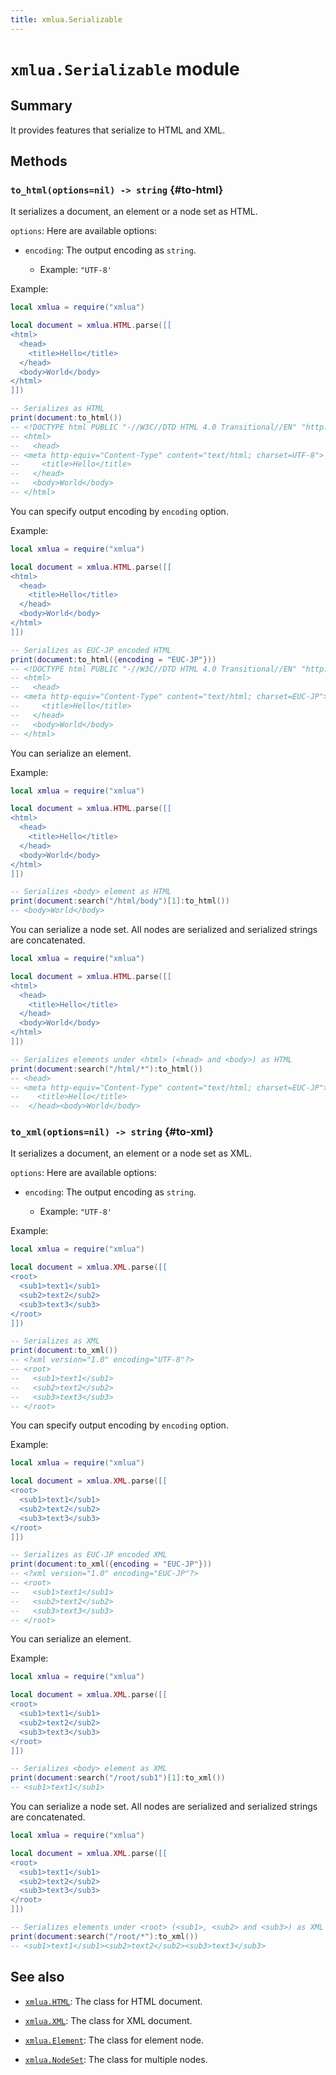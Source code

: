 ```yaml
---
title: xmlua.Serializable
---
```


# `xmlua.Serializable` module

## Summary

It provides features that serialize to HTML and XML.

## Methods

### `to_html(options=nil) -> string` {#to-html}

It serializes a document, an element or a node set as HTML.

`options`: Here are available options:

  * `encoding`: The output encoding as `string`.

    * Example: `"UTF-8'`

Example:

```lua
local xmlua = require("xmlua")

local document = xmlua.HTML.parse([[
<html>
  <head>
    <title>Hello</title>
  </head>
  <body>World</body>
</html>
]])

-- Serializes as HTML
print(document:to_html())
-- <!DOCTYPE html PUBLIC "-//W3C//DTD HTML 4.0 Transitional//EN" "http://www.w3.org/TR/REC-html40/loose.dtd">
-- <html>
--   <head>
-- <meta http-equiv="Content-Type" content="text/html; charset=UTF-8">
--     <title>Hello</title>
--   </head>
--   <body>World</body>
-- </html>
```

You can specify output encoding by `encoding` option.

Example:

```lua
local xmlua = require("xmlua")

local document = xmlua.HTML.parse([[
<html>
  <head>
    <title>Hello</title>
  </head>
  <body>World</body>
</html>
]])

-- Serializes as EUC-JP encoded HTML
print(document:to_html({encoding = "EUC-JP"}))
-- <!DOCTYPE html PUBLIC "-//W3C//DTD HTML 4.0 Transitional//EN" "http://www.w3.org/TR/REC-html40/loose.dtd">
-- <html>
--   <head>
-- <meta http-equiv="Content-Type" content="text/html; charset=EUC-JP">
--     <title>Hello</title>
--   </head>
--   <body>World</body>
-- </html>
```

You can serialize an element.

Example:

```lua
local xmlua = require("xmlua")

local document = xmlua.HTML.parse([[
<html>
  <head>
    <title>Hello</title>
  </head>
  <body>World</body>
</html>
]])

-- Serializes <body> element as HTML
print(document:search("/html/body")[1]:to_html())
-- <body>World</body>
```

You can serialize a node set. All nodes are serialized and serialized strings are concatenated.

```lua
local xmlua = require("xmlua")

local document = xmlua.HTML.parse([[
<html>
  <head>
    <title>Hello</title>
  </head>
  <body>World</body>
</html>
]])

-- Serializes elements under <html> (<head> and <body>) as HTML
print(document:search("/html/*"):to_html())
-- <head>
-- <meta http-equiv="Content-Type" content="text/html; charset=EUC-JP">
--    <title>Hello</title>
--  </head><body>World</body>
```

### `to_xml(options=nil) -> string` {#to-xml}

It serializes a document, an element or a node set as XML.

`options`: Here are available options:

  * `encoding`: The output encoding as `string`.

    * Example: `"UTF-8'`

Example:

```lua
local xmlua = require("xmlua")

local document = xmlua.XML.parse([[
<root>
  <sub1>text1</sub1>
  <sub2>text2</sub2>
  <sub3>text3</sub3>
</root>
]])

-- Serializes as XML
print(document:to_xml())
-- <?xml version="1.0" encoding="UTF-8"?>
-- <root>
--   <sub1>text1</sub1>
--   <sub2>text2</sub2>
--   <sub3>text3</sub3>
-- </root>
```

You can specify output encoding by `encoding` option.

Example:

```lua
local xmlua = require("xmlua")

local document = xmlua.XML.parse([[
<root>
  <sub1>text1</sub1>
  <sub2>text2</sub2>
  <sub3>text3</sub3>
</root>
]])

-- Serializes as EUC-JP encoded XML
print(document:to_xml({encoding = "EUC-JP"}))
-- <?xml version="1.0" encoding="EUC-JP"?>
-- <root>
--   <sub1>text1</sub1>
--   <sub2>text2</sub2>
--   <sub3>text3</sub3>
-- </root>
```

You can serialize an element.

Example:

```lua
local xmlua = require("xmlua")

local document = xmlua.XML.parse([[
<root>
  <sub1>text1</sub1>
  <sub2>text2</sub2>
  <sub3>text3</sub3>
</root>
]])

-- Serializes <body> element as XML
print(document:search("/root/sub1")[1]:to_xml())
-- <sub1>text1</sub1>
```

You can serialize a node set. All nodes are serialized and serialized strings are concatenated.

```lua
local xmlua = require("xmlua")

local document = xmlua.XML.parse([[
<root>
  <sub1>text1</sub1>
  <sub2>text2</sub2>
  <sub3>text3</sub3>
</root>
]])

-- Serializes elements under <root> (<sub1>, <sub2> and <sub3>) as XML
print(document:search("/root/*"):to_xml())
-- <sub1>text1</sub1><sub2>text2</sub2><sub3>text3</sub3>
```

## See also

  * [`xmlua.HTML`][html]: The class for HTML document.

  * [`xmlua.XML`][xml]: The class for XML document.

  * [`xmlua.Element`][element]: The class for element node.

  * [`xmlua.NodeSet`][node-set]: The class for multiple nodes.

[html]:html.html

[xml]:xml.html

[element]:element.html

[node-set]:node-set.html
